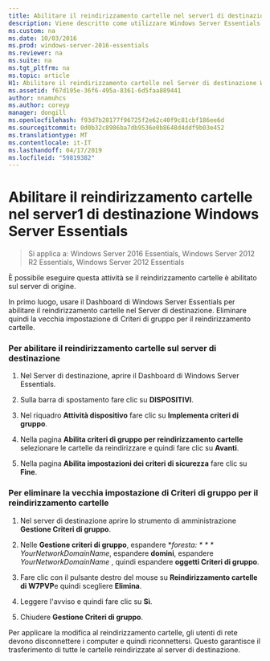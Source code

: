 ```yaml
---
title: Abilitare il reindirizzamento cartelle nel server1 di destinazione Windows Server Essentials
description: Viene descritto come utilizzare Windows Server Essentials
ms.custom: na
ms.date: 10/03/2016
ms.prod: windows-server-2016-essentials
ms.reviewer: na
ms.suite: na
ms.tgt_pltfrm: na
ms.topic: article
H1: Abilitare il reindirizzamento cartelle nel Server di destinazione Windows Server Essentials
ms.assetid: f67d195e-36f6-495a-8361-6d5faa889441
author: nnamuhcs
ms.author: coreyp
manager: dongill
ms.openlocfilehash: f93d7b28177f96725f2e62c40f9c81cbf186ee6d
ms.sourcegitcommit: 0d0b32c8986ba7db9536e0b8648d4ddf9b03e452
ms.translationtype: MT
ms.contentlocale: it-IT
ms.lasthandoff: 04/17/2019
ms.locfileid: "59819382"
---
```

# <a name="enable-folder-redirection-on-the-windows-server-essentials-destination-server1"></a>Abilitare il reindirizzamento cartelle nel server1 di destinazione Windows Server Essentials

>Si applica a: Windows Server 2016 Essentials, Windows Server 2012 R2 Essentials, Windows Server 2012 Essentials

È possibile eseguire questa attività se il reindirizzamento cartelle è abilitato sul server di origine.  
  
 In primo luogo, usare il Dashboard di Windows Server Essentials per abilitare il reindirizzamento cartelle nel Server di destinazione. Eliminare quindi la vecchia impostazione di Criteri di gruppo per il reindirizzamento cartelle.  
  
### <a name="to-enable-folder-redirection-on-the-destination-server"></a>Per abilitare il reindirizzamento cartelle sul server di destinazione  
  
1.  Nel Server di destinazione, aprire il Dashboard di Windows Server Essentials.  
  
2.  Sulla barra di spostamento fare clic su **DISPOSITIVI**.  
  
3.  Nel riquadro **Attività dispositivo** fare clic su **Implementa criteri di gruppo**.  
  
4.  Nella pagina **Abilita criteri di gruppo per reindirizzamento cartelle** selezionare le cartelle da reindirizzare e quindi fare clic su **Avanti**.  
  
5.  Nella pagina **Abilita impostazioni dei criteri di sicurezza** fare clic su **Fine**.  
  
### <a name="to-delete-the-old-folder-redirection-group-policy-setting"></a>Per eliminare la vecchia impostazione di Criteri di gruppo per il reindirizzamento cartelle  
  
1.  Nel server di destinazione aprire lo strumento di amministrazione **Gestione Criteri di gruppo**.  
  
2.  Nelle **Gestione criteri di gruppo**, espandere **foresta: * * * YourNetworkDomainName*, espandere **domini**, espandere *YourNetworkDomainName* , quindi espandere **oggetti Criteri di gruppo**.  
  
3.  Fare clic con il pulsante destro del mouse su **Reindirizzamento cartelle di W7PVP**e quindi scegliere **Elimina**.  
  
4.  Leggere l'avviso e quindi fare clic su **Sì**.  
  
5.  Chiudere **Gestione Criteri di gruppo**.  
  
 Per applicare la modifica al reindirizzamento cartelle, gli utenti di rete devono disconnettere i computer e quindi riconnettersi. Questo garantisce il trasferimento di tutte le cartelle reindirizzate al server di destinazione.
